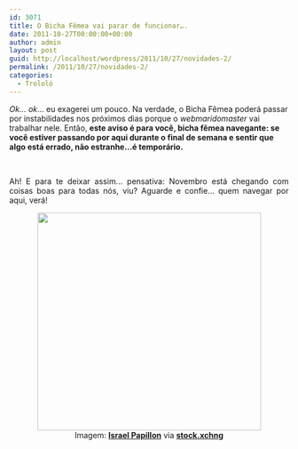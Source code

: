 ```yaml
---
id: 3071
title: O Bicha Fêmea vai parar de funcionar….
date: 2011-10-27T00:00:00+00:00
author: admin
layout: post
guid: http://localhost/wordpress/2011/10/27/novidades-2/
permalink: /2011/10/27/novidades-2/
categories:
  - Trololó
---
```

_Ok… ok_… eu exagerei um pouco. Na verdade, o Bicha Fêmea poderá passar por instabilidades nos próximos dias porque o _webmaridomaster_ vai trabalhar nele. Então, **este aviso é para você, bicha fêmea navegante: se você estiver passando por aqui durante o final de semana e sentir que algo está errado, não estranhe…é temporário.**

&nbsp;

<p align="justify">
  Ah! E para te deixar assim… pensativa: Novembro está chegando com coisas boas para todas nós, viu? Aguarde e confie… quem navegar por aqui, verá!
</p>

<!--more-->

<p align="center">
  <a href="http://www.trololodemulher.com.br/blog/wp-content/uploads/2011/10/Novidades.jpg"><img class="alignnone size-full wp-image-7075" title="Novidades" src="http://www.trololodemulher.com.br/blog/wp-content/uploads/2011/10/Novidades.jpg" alt="" width="403" height="392" /></a><br /> Imagem: <strong><a href="http://www.sxc.hu/profile/ispap" target="_blank">Israel Papillon</a></strong> via <strong><a href="http://www.sxc.hu/" target="_blank">stock.xchng</a></strong>
</p>

&nbsp;